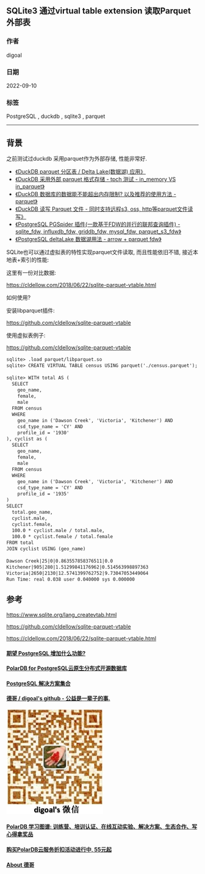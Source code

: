 ## SQLite3 通过virtual table extension 读取Parquet外部表      
                                          
### 作者                                          
digoal                             
                                          
### 日期                                          
2022-09-10                                          
                                          
### 标签                                          
PostgreSQL , duckdb , sqlite3 , parquet            
                              
----                                          
                                          
## 背景        
之前测试过duckdb 采用parquet作为外部存储, 性能非常好.    
  
- [《DuckDB parquet 分区表 / Delta Lake(数据湖) 应用》](../202209/20220905_01.md)    
- [《DuckDB 采用外部 parquet 格式存储 - tpch 测试 - in_memory VS in_parquet》](../202209/20220901_05.md)    
- [《DuckDB 数据库的数据能不能超出内存限制? 以及推荐的使用方法 - parquet》](../202209/20220901_03.md)    
- [《DuckDB 读写 Parquet 文件 - 同时支持远程s3, oss, http等parquet文件读写》](../202209/20220901_01.md)    
- [《PostgreSQL PGSpider 插件(一款基于FDW的并行的联邦查询插件) - sqlite_fdw, influxdb_fdw, griddb_fdw, mysql_fdw, parquet_s3_fdw》](../202105/20210527_02.md)    
- [《PostgreSQL deltaLake 数据湖用法 - arrow + parquet fdw》](../202005/20200527_04.md)    
  
SQLite也可以通过虚拟表的特性实现parquet文件读取, 而且性能依旧不错, 接近本地表+索引的性能:  
  
这里有一份对比数据:   
  
https://cldellow.com/2018/06/22/sqlite-parquet-vtable.html  
  
如何使用?  
  
安装libparquet插件:  
  
https://github.com/cldellow/sqlite-parquet-vtable  
  
使用虚拟表例子:   
  
https://github.com/cldellow/sqlite-parquet-vtable  
  
```  
sqlite> .load parquet/libparquet.so  
sqlite> CREATE VIRTUAL TABLE census USING parquet('./census.parquet');  
  
sqlite> WITH total AS (  
  SELECT  
    geo_name,  
    female,  
    male  
  FROM census  
  WHERE  
    geo_name in ('Dawson Creek', 'Victoria', 'Kitchener') AND  
    csd_type_name = 'CY' AND  
    profile_id = '1930'  
), cyclist as (  
  SELECT  
    geo_name,  
    female,  
    male  
  FROM census  
  WHERE  
    geo_name in ('Dawson Creek', 'Victoria', 'Kitchener') AND  
    csd_type_name = 'CY' AND   
    profile_id = '1935'  
)  
SELECT  
  total.geo_name,  
  cyclist.male,  
  cyclist.female,  
  100.0 * cyclist.male / total.male,  
  100.0 * cyclist.female / total.female  
FROM total  
JOIN cyclist USING (geo_name)  
  
Dawson Creek|25|0|0.863557858376511|0.0  
Kitchener|905|280|1.51299841176962|0.514563998897363  
Victoria|2650|2130|12.5741399762752|9.73047053449064  
Run Time: real 0.038 user 0.040000 sys 0.000000  
```  
  
  
  
## 参考  
https://www.sqlite.org/lang_createvtab.html  
  
https://github.com/cldellow/sqlite-parquet-vtable  
  
https://cldellow.com/2018/06/22/sqlite-parquet-vtable.html  
  
  
#### [期望 PostgreSQL 增加什么功能?](https://github.com/digoal/blog/issues/76 "269ac3d1c492e938c0191101c7238216")
  
  
#### [PolarDB for PostgreSQL云原生分布式开源数据库](https://github.com/ApsaraDB/PolarDB-for-PostgreSQL "57258f76c37864c6e6d23383d05714ea")
  
  
#### [PostgreSQL 解决方案集合](https://yq.aliyun.com/topic/118 "40cff096e9ed7122c512b35d8561d9c8")
  
  
#### [德哥 / digoal's github - 公益是一辈子的事.](https://github.com/digoal/blog/blob/master/README.md "22709685feb7cab07d30f30387f0a9ae")
  
  
![digoal's wechat](../pic/digoal_weixin.jpg "f7ad92eeba24523fd47a6e1a0e691b59")
  
  
#### [PolarDB 学习图谱: 训练营、培训认证、在线互动实验、解决方案、生态合作、写心得拿奖品](https://www.aliyun.com/database/openpolardb/activity "8642f60e04ed0c814bf9cb9677976bd4")
  
  
#### [购买PolarDB云服务折扣活动进行中, 55元起](https://www.aliyun.com/activity/new/polardb-yunparter?userCode=bsb3t4al "e0495c413bedacabb75ff1e880be465a")
  
  
#### [About 德哥](https://github.com/digoal/blog/blob/master/me/readme.md "a37735981e7704886ffd590565582dd0")
  
